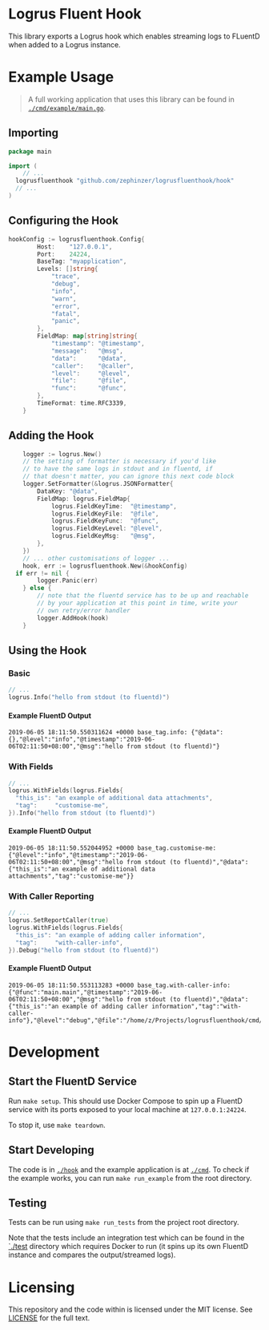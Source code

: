 # Logrus Fluent Hook
This library exports a Logrus hook which enables streaming logs to FLuentD when added to a Logrus instance.

# Example Usage

> A full working application that uses this library can be found in [`./cmd/example/main.go`](./cmd/example/main.go).

## Importing

```go
package main

import (
	// ...
  logrusfluenthook "github.com/zephinzer/logrusfluenthook/hook"
  // ...
)
```

## Configuring the Hook

```go
hookConfig := logrusfluenthook.Config{
		Host:    "127.0.0.1",
		Port:    24224,
		BaseTag: "myapplication",
		Levels: []string{
			"trace",
			"debug",
			"info",
			"warn",
			"error",
			"fatal",
			"panic",
		},
		FieldMap: map[string]string{
			"timestamp": "@timestamp",
			"message":   "@msg",
			"data":      "@data",
			"caller":    "@caller",
			"level":     "@level",
			"file":      "@file",
			"func":      "@func",
		},
		TimeFormat: time.RFC3339,
	}
```

## Adding the Hook

```go
	logger := logrus.New()
	// the setting of formatter is necessary if you'd like
	// to have the same logs in stdout and in fluentd, if
	// that doesn't matter, you can ignore this next code block
	logger.SetFormatter(&logrus.JSONFormatter{
		DataKey: "@data",
		FieldMap: logrus.FieldMap{
			logrus.FieldKeyTime:  "@timestamp",
			logrus.FieldKeyFile:  "@file",
			logrus.FieldKeyFunc:  "@func",
			logrus.FieldKeyLevel: "@level",
			logrus.FieldKeyMsg:   "@msg",
		},
	})
	// ... other customisations of logger ...
	hook, err := logrusfluenthook.New(&hookConfig)
  if err != nil {
		logger.Panic(err)
	} else {
		// note that the fluentd service has to be up and reachable
		// by your application at this point in time, write your
		// own retry/error handler
		logger.AddHook(hook)
	}
```

## Using the Hook

### Basic

```go
// ...
logrus.Info("hello from stdout (to fluentd)")
```

#### Example FluentD Output

```
2019-06-05 18:11:50.550311624 +0000 base_tag.info: {"@data":{},"@level":"info","@timestamp":"2019-06-06T02:11:50+08:00","@msg":"hello from stdout (to fluentd)"}
```

### With Fields

```go
// ...
logrus.WithFields(logrus.Fields{
  "this_is": "an example of additional data attachments",
  "tag":     "customise-me",
}).Info("hello from stdout (to fluentd)")
```

#### Example FluentD Output

```
2019-06-05 18:11:50.552044952 +0000 base_tag.customise-me: {"@level":"info","@timestamp":"2019-06-06T02:11:50+08:00","@msg":"hello from stdout (to fluentd)","@data":{"this_is":"an example of additional data attachments","tag":"customise-me"}}
```

### With Caller Reporting

```go
// ...
logrus.SetReportCaller(true)
logrus.WithFields(logrus.Fields{
  "this_is": "an example of adding caller information",
  "tag":     "with-caller-info",
}).Debug("hello from stdout (to fluentd)")
```

#### Example FluentD Output

```
2019-06-05 18:11:50.553113283 +0000 base_tag.with-caller-info: {"@func":"main.main","@timestamp":"2019-06-06T02:11:50+08:00","@msg":"hello from stdout (to fluentd)","@data":{"this_is":"an example of adding caller information","tag":"with-caller-info"},"@level":"debug","@file":"/home/z/Projects/logrusfluenthook/cmd/example/main.go:59"}
```

# Development

## Start the FluentD Service
Run `make setup`. This should use Docker Compose to spin up a FluentD service with its ports exposed to your local machine at `127.0.0.1:24224`.

To stop it, use `make teardown`.

## Start Developing
The code is in [`./hook`](./hook) and the example application is at [`./cmd`](./cmd). To check if the example works, you can run `make run_example` from the root directory.

## Testing

Tests can be run using `make run_tests` from the project root directory.

Note that the tests include an integration test which can be found in the [`./test](./test) directory which requires Docker to run (it spins up its own FluentD instance and compares the output/streamed logs).

# Licensing
This repository and the code within is licensed under the MIT license. See [LICENSE](./LICENSE) for the full text.

